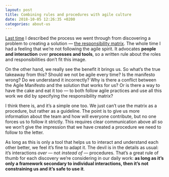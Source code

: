 ```yaml
---
layout: post
title: Combining rules and procedures with agile culture
date: 2018-10-05 12:26:35 +0200
categories: about-us
---
```



[Last time](/project-roles) I described the process we went through from discovering a problem to creating a solution — [the responsibility matrix](/project-roles). The whole time I had a feeling that we’re not following the agile spirit. It advocates **people and interaction** over **processes and tools**, so a written rule about the roles and responsibilities don’t fit this image.

On the other hand, we really see the benefit it brings us. So what’s the true takeaway from this? Should we not be agile every time? Is the manifesto wrong? Do we understand it incorrectly? Why is there a conflict between the Agile Manifesto and the solution that works for us? Or is there a way to have the cake and eat it too — to both follow agile practices and use all this work we did by specifying the responsibility matrix?

I think there is, and it’s a simple one too. We just can’t use the matrix as a procedure, but rather as a guideline. The point is to give us more information about the team and how will everyone contribute, but no one forces us to follow it strictly. This requires clear communication above all so we won’t give the impression that we have created a procedure we need to follow to the letter. 

As long as this is only a tool that helps us to interact and understand each other better, we feel it’s fine to adapt it. The devil is in the details as usual: it’s interactions _over_ — not _instead of_ — procedures. That’s a great rule of thumb for each discovery we’re considering in our daily work: **as long as it’s only a framework secondary to individual interactions, then it’s not constraining us and it’s safe to use it**. 